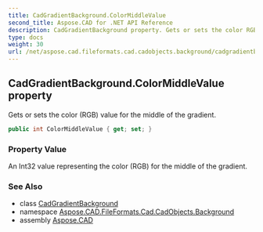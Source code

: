 ```yaml
---
title: CadGradientBackground.ColorMiddleValue
second_title: Aspose.CAD for .NET API Reference
description: CadGradientBackground property. Gets or sets the color RGB value for the middle of the gradient
type: docs
weight: 30
url: /net/aspose.cad.fileformats.cad.cadobjects.background/cadgradientbackground/colormiddlevalue/
---
```

## CadGradientBackground.ColorMiddleValue property

Gets or sets the color (RGB) value for the middle of the gradient.

```csharp
public int ColorMiddleValue { get; set; }
```

### Property Value

An Int32 value representing the color (RGB) for the middle of the gradient.

### See Also

* class [CadGradientBackground](../)
* namespace [Aspose.CAD.FileFormats.Cad.CadObjects.Background](../../../aspose.cad.fileformats.cad.cadobjects.background/)
* assembly [Aspose.CAD](../../../)


